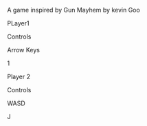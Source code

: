 A game inspired by Gun Mayhem by kevin Goo

PLayer1

Controls

Arrow Keys

1

Player 2

Controls

WASD

J
